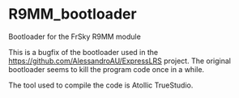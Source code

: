# R9MM_bootloader
 Bootloader for the FrSky R9MM module
 
 This is a bugfix of the bootloader used in the https://github.com/AlessandroAU/ExpressLRS project. The original bootloader seems to kill the program code once in a while.
 
 The tool used to compile the code is Atollic TrueStudio.
